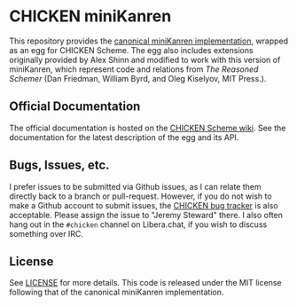 # CHICKEN miniKanren

This repository provides the [canonical miniKanren
implementation](https://github.com/miniKanren/miniKanren), wrapped as an egg
for CHICKEN Scheme. The egg also includes extensions originally provided by
Alex Shinn and modified to work with this version of miniKanren, which
represent code and relations from *The Reasoned Schemer* (Dan Friedman, William
Byrd, and Oleg Kiselyov, MIT Press.).

## Official Documentation

The official documentation is hosted on the [CHICKEN Scheme
wiki](https://wiki.call-cc.org/eggref/5/mini-kanren). See the documentation for
the latest description of the egg and its API.

## Bugs, Issues, etc.

I prefer issues to be submitted via Github issues, as I can relate them
directly back to a branch or pull-request. However, if you do not wish to make
a Github account to submit issues, the [CHICKEN bug
tracker](http://bugs.call-cc.org) is also acceptable. Please assign the issue
to "Jeremy Steward" there. I also often hang out in the `#chicken` channel on
Libera.chat, if you wish to discuss something over IRC.

## License

See [LICENSE](LICENSE) for more details. This code is released under the MIT
license following that of the canonical miniKanren implementation.

